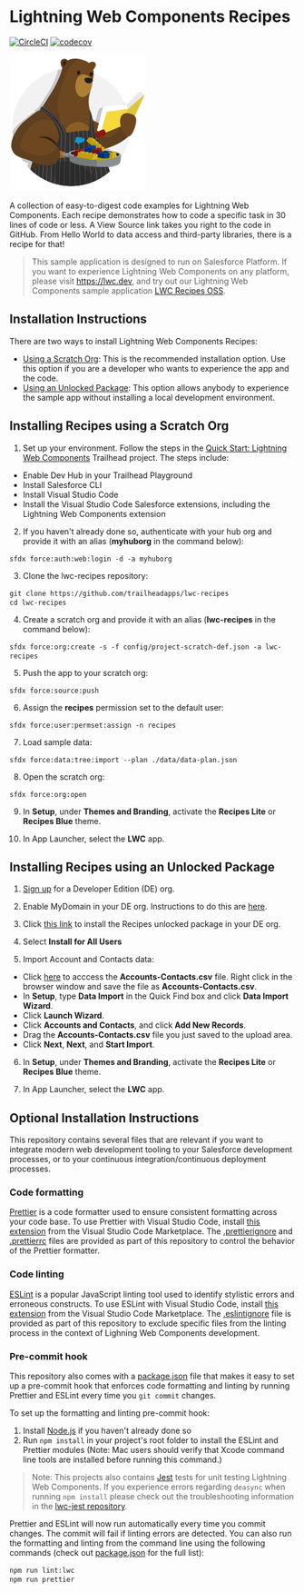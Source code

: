 # Lightning Web Components Recipes

[![CircleCI](https://circleci.com/gh/trailheadapps/lwc-recipes.svg?style=svg)](https://circleci.com/gh/trailheadapps/lwc-recipes) [![codecov](https://codecov.io/gh/trailheadapps/lwc-recipes/branch/master/graph/badge.svg)](https://codecov.io/gh/trailheadapps/lwc-recipes)

![recipes-logo](recipes-logo.png)

A collection of easy-to-digest code examples for Lightning Web Components. Each recipe demonstrates how to code a specific task in 30 lines of code or less. A View Source link takes you right to the code in GitHub. From Hello World to data access and third-party libraries, there is a recipe for that!

> This sample application is designed to run on Salesforce Platform. If you want to experience Lightning Web Components on any platform, please visit https://lwc.dev, and try out our Lightning Web Components sample application [LWC Recipes OSS](https://github.com/trailheadapps/lwc-recipes-oss).

## Installation Instructions

There are two ways to install Lightning Web Components Recipes:

-   [Using a Scratch Org](#installing-recipes-using-a-scratch-org): This is the recommended installation option. Use this option if you are a developer who wants to experience the app and the code.
-   [Using an Unlocked Package](#installing-recipes-using-an-unlocked-package): This option allows anybody to experience the sample app without installing a local development environment.

## Installing Recipes using a Scratch Org

1. Set up your environment. Follow the steps in the [Quick Start: Lightning Web Components](https://trailhead.salesforce.com/content/learn/projects/quick-start-lightning-web-components/) Trailhead project. The steps include:

-   Enable Dev Hub in your Trailhead Playground
-   Install Salesforce CLI
-   Install Visual Studio Code
-   Install the Visual Studio Code Salesforce extensions, including the Lightning Web Components extension

2. If you haven't already done so, authenticate with your hub org and provide it with an alias (**myhuborg** in the command below):

```
sfdx force:auth:web:login -d -a myhuborg
```

3. Clone the lwc-recipes repository:

```
git clone https://github.com/trailheadapps/lwc-recipes
cd lwc-recipes
```

4. Create a scratch org and provide it with an alias (**lwc-recipes** in the command below):

```
sfdx force:org:create -s -f config/project-scratch-def.json -a lwc-recipes
```

5. Push the app to your scratch org:

```
sfdx force:source:push
```

6. Assign the **recipes** permission set to the default user:

```
sfdx force:user:permset:assign -n recipes
```

7. Load sample data:

```
sfdx force:data:tree:import --plan ./data/data-plan.json
```

8. Open the scratch org:

```
sfdx force:org:open
```

9. In **Setup**, under **Themes and Branding**, activate the **Recipes Lite** or **Recipes Blue** theme.

10. In App Launcher, select the **LWC** app.

## Installing Recipes using an Unlocked Package

1. [Sign up](https://developer.salesforce.com/signup) for a Developer Edition (DE) org.

2. Enable MyDomain in your DE org. Instructions to do this are [here](https://trailhead.salesforce.com/modules/identity_login/units/identity_login_my_domain).

3. Click [this link](https://login.salesforce.com/packaging/installPackage.apexp?p0=04tB0000000KAfTIAW) to install the Recipes unlocked package in your DE org.

4. Select **Install for All Users**

5. Import Account and Contacts data:

-   Click [here](https://raw.githubusercontent.com/trailheadapps/lwc-recipes/master/data/Accounts-Contacts.csv) to acccess the **Accounts-Contacts.csv** file. Right click in the browser window and save the file as **Accounts-Contacts.csv**.
-   In **Setup**, type **Data Import** in the Quick Find box and click **Data Import Wizard**.
-   Click **Launch Wizard**.
-   Click **Accounts and Contacts**, and click **Add New Records**.
-   Drag the **Accounts-Contacts.csv** file you just saved to the upload area.
-   Click **Next**, **Next**, and **Start Import**.

6. In **Setup**, under **Themes and Branding**, activate the **Recipes Lite** or **Recipes Blue** theme.

7. In App Launcher, select the **LWC** app.

## Optional Installation Instructions

This repository contains several files that are relevant if you want to integrate modern web development tooling to your Salesforce development processes, or to your continuous integration/continuous deployment processes.

### Code formatting

[Prettier](https://prettier.io/) is a code formatter used to ensure consistent formatting across your code base. To use Prettier with Visual Studio Code, install [this extension](https://marketplace.visualstudio.com/items?itemName=esbenp.prettier-vscode) from the Visual Studio Code Marketplace. The [.prettierignore](/.prettierignore) and [.prettierrc](/.prettierrc) files are provided as part of this repository to control the behavior of the Prettier formatter.

### Code linting

[ESLint](https://eslint.org/) is a popular JavaScript linting tool used to identify stylistic errors and erroneous constructs. To use ESLint with Visual Studio Code, install [this extension](https://marketplace.visualstudio.com/items?itemName=salesforce.salesforcedx-vscode-lwc) from the Visual Studio Code Marketplace. The [.eslintignore](/.eslintignore) file is provided as part of this repository to exclude specific files from the linting process in the context of Lighning Web Components development.

### Pre-commit hook

This repository also comes with a [package.json](./package.json) file that makes it easy to set up a pre-commit hook that enforces code formatting and linting by running Prettier and ESLint every time you `git commit` changes.

To set up the formatting and linting pre-commit hook:

1. Install [Node.js](https://nodejs.org) if you haven't already done so
2. Run `npm install` in your project's root folder to install the ESLint and Prettier modules (Note: Mac users should verify that Xcode command line tools are installed before running this command.)

> Note: This projects also contains [Jest](https://jestjs.io) tests for unit testing Lightning Web Components. If you experience errors regarding `deasync` when running `npm install` please check out the troubleshooting information in the [lwc-jest repository](https://github.com/salesforce/lwc-jest#troubleshooting-deasync-installation-errors).

Prettier and ESLint will now run automatically every time you commit changes. The commit will fail if linting errors are detected. You can also run the formatting and linting from the command line using the following commands (check out [package.json](./package.json) for the full list):

```
npm run lint:lwc
npm run prettier
```
